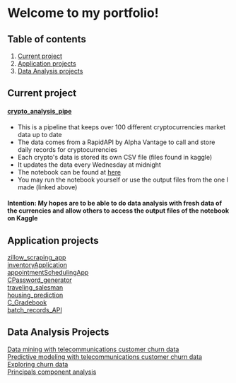 # Welcome to my portfolio!

## Table of contents
1. [Current project](#currentproject)
2. [Application projects](#applicationprojects)
3. [Data Analysis projects](#dataanalysisprojects)

## Current project
#### [crypto_analysis_pipe](https://github.com/seanpharris/crypto_analysis_pipe)
* This is a pipeline that keeps over 100 different cryptocurrencies market data up to date
* The data comes from a RapidAPI by Alpha Vantage to call and store daily records for cryptocurrencies
* Each crypto's data is stored its own CSV file (files found in kaggle)
* It updates the data every Wednesday at midnight 
* The notebook can be found at [here](https://www.kaggle.com/seanpharris/cryptoanalysispipe)
* You may run the notebook yourself or use the output files from the one I made (linked above)  
#### Intention: My hopes are to be able to do data analysis with fresh data of the currencies and allow others to access the output files of the notebook on Kaggle

## Application projects

[zillow_scraping_app](https://github.com/seanpharris/zillow_scraping_app)  
[inventoryApplication](https://github.com/seanpharris/inventoryApplication)  
[appointmentSchedulingApp](https://github.com/seanpharris/apointmentSchedulingApp)  
[CPassword_generator](https://github.com/seanpharris/CPassword_generator)  
[traveling_salesman](https://github.com/seanpharris/traveling_salesman)  
[housing_prediction](https://github.com/seanpharris/housing_prediction)  
[C_Gradebook](https://github.com/seanpharris/housing_prediction)  
[batch_records_API](https://github.com/seanpharris/batch_records_API)  

## Data Analysis Projects

[Data mining with telecommunications customer churn data](https://github.com/seanpharris/data_mining-telecom_data)  
[Predictive modeling with telecommunications customer churn data](https://github.com/seanpharris/Churn_data-Predictive_modeling)  
[Exploring churn data](https://github.com/seanpharris/exploring_churn_data)  
[Principals component analysis](https://github.com/seanpharris/exploring_churn_data)  
